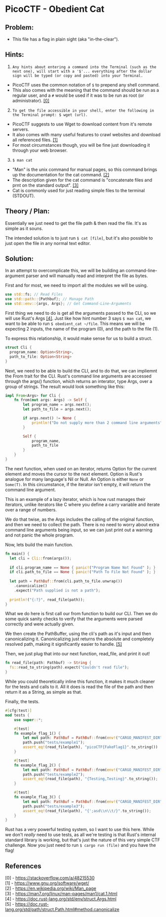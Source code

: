 # PicoCTF - Obedient Cat

## Problem:
- This file has a flag in plain sight (aka "in-the-clear"). 

## Hints:
1. `Any hints about entering a command into the Terminal (such as the next one), will start with a '$'... everything after the dollar sign will be typed (or copy and pasted) into your Terminal.`
  - PicoCTF uses the common notation of `$` to prepend any shell command.
  - This also comes with the meaning that the command should be run as a regular user, and a `#` would be used if it was to be run as root (or administrator). [[0]](https://stackoverflow.com/a/48215530)
2. `To get the file accessible in your shell, enter the following in the Terminal prompt: $ wget (url).`
  - PicoCTF suggests to use Wget to download content from it's remote servers.
  - It also comes with many useful features to crawl websites and download all referenced files. [[1]](https://www.gnu.org/software/wget/)
  - For most circumstances though, you will be fine just downloading it through your web browser.
3. `$ man cat`
  - "Man" is the unix command for manual pages, so this command brings up the documentation for the cat command. [[2]](https://en.wikipedia.org/wiki/Man_page)
  - The description given for the cat command is "concatenate files and prnt on the standard output". [[3]](https://man7.org/linux/man-pages/man1/cat.1.html)
  - Cat is commonly used for just reading simple files to the terminal (STDOUT).

## Theory / Plan:
Essentially we just need to get the file path & then read the file.
It's as simple as it souns.

The intended solution is to just run `$ cat [file]`, but it's also possible to just open the file in any normal text editor.

## Solution:
In an attempt to overcomplicate this, we will be building an command-line-argument parser and will manually read and interpret the file as bytes.

First and for most, we need to import all the modules we will be using.
```rust
use std::fs; // Read Files
use std::path::{Pathbuf}; // Manage Path 
use std::env::{args, Args}; // Get Command-Line-Arguments
```

First thing we need to do is get all the arguments passed to the CLI, so we will use Rust's Args [[4]](https://doc.rust-lang.org/std/env/struct.Args.html).
Just like how hint number 3 says `$ man cat`, we want to be able to run `$ obedient_cat ~/file`. 
This means we will be expecting 2 inputs, the name of the program (0), and the path to the file (1).

To express this relationship, it would make sense for us to build a struct.
```rust
struct Cli {
  program_name: Option<String>,
  path_to_file: Option<String>
}
```

Next, we need to be able to build the CLI, and to do that, we can impliemnt the From trait for the CLI.
Rust's command line arguments are accessed through the args() function, which returns an interator, type Args, over a group of strings.
The result would look something like this:
```rust
impl From<Args> for Cli {
    fn from(mut args: Args) -> Self {
        let program_name = args.next();
        let path_to_file = args.next();

        if args.next() != None {
            println!("Do not supply more than 2 command line arguments");
        }

        Self {
            program_name,
            path_to_file
        }
    }
}
```

The next function, when used on an iterator, returns Option<String> for the current element and moves the cursor to the next element.
Option is Rust's analogue for many language's Nil or Null. An Option is either `None` or `Some(T)`. In this circumstance, if the iterator isn't empty, it will return the command line argument.

This is an example of a lazy iterator, which is how rust manages their iterators, unlike iterators like C where you define a carry variable and iterate over a range of numbers.

We do that twise, as the Args includes the calling of the original function, and then we need to collect the path.
There is no need to worry about extra command line arguments being input, so we can just print out a warning and not panic the whole program.

Now, lets build the main function.
```rust
fn main() {
  let cli = Cli::from(args());
  
  if cli.program_name == None { panic!("Program Name Not Found" ); }
  if cli.path_to_file == None { panic!("Path To File Not Found" ); }
  
  let path = PathBuf::from(cli.path_to_file.unwrap())
    .canonicalize()
    .expect("Path supplied is not a path");
    
  println!("{:?}", read_file(path));  
}
```

What we do here is first call our from function to build our CLI.
Then we do some quick sanity checks to verify that the arguments were parsed correctly and were actually given.

We then create the PathBuffer, using the cli's path as it's input and then canonicalizing it.
Canonicalizing just returns the absolute and completely resolved path, making it significantly easier to handle. [[5]](https://doc.rust-lang.org/std/path/struct.Path.html#method.canonicalize)

Then, we just plug that into our next function, read_file, and print it out!

```rust
fn read_file(path: Pathbuf) -> String {
  fs::read_to_string(path).expect("Couldn't read file");
}
```

While you could theoretically inline this function, it makes it much cleaner for the tests and calls to it.
All it does is read the file of the path and then return it as a String, as simple as that.

Finally, the tests.
```rust
#[cfg(test)]
mod tests {
    use super::*;

    #[test]
    fn example_flag_1() {
        let mut path: PathBuf = PathBuf::from(env!("CARGO_MANIFEST_DIR"));
        path.push("tests/example1");
        assert_eq!(read_file(path), "picoCTF{FakeFlag1}".to_string())
    }

    #[test]
    fn example_flag_2() {
        let mut path: PathBuf = PathBuf::from(env!("CARGO_MANIFEST_DIR"));
        path.push("tests/example2");
        assert_eq!(read_file(path), "{Testing,Testing}".to_string());
    }

    #[test]
    fn example_flag_3() {
        let mut path: PathBuf = PathBuf::from(env!("CARGO_MANIFEST_DIR"));
        path.push("tests/example3");
        assert_eq!(read_file(path), "{';asd\\n\\t/}".to_string());
    }
}
```
  
Rust has a very powerful testing system, so I want to use this here.
While we don't *really* need to use tests, as all we're testing is that Rust's internal standard library is working, but that's just the nature of this very simple CTF challenge.
Now you just need to run `$ cargo run (file)` and you have the flag!

## References
[0] - https://stackoverflow.com/a/48215530 <br>
[1] - https://www.gnu.org/software/wget/ <br>
[2] - https://en.wikipedia.org/wiki/Man_page  <br>
[3] - https://man7.org/linux/man-pages/man1/cat.1.html <br>
[4] - https://doc.rust-lang.org/std/env/struct.Args.html <br>
[5] - https://doc.rust-lang.org/std/path/struct.Path.html#method.canonicalize <br>